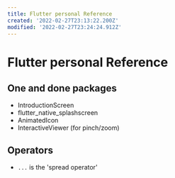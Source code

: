 ```yaml
---
title: Flutter personal Reference
created: '2022-02-27T23:13:22.200Z'
modified: '2022-02-27T23:24:24.912Z'
---
```


# Flutter personal Reference

## One and done packages
- IntroductionScreen
- flutter_native_splashscreen
- AnimatedIcon
- InteractiveViewer (for pinch/zoom)

## Operators
- `...` is the 'spread operator'
